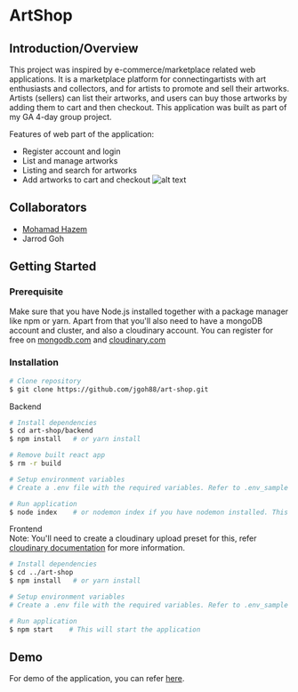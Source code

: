 # ArtShop
## Introduction/Overview
This project was inspired by e-commerce/marketplace related web applications. It is a marketplace platform for connectingartists with art enthusiasts and collectors, and for artists to promote and sell their artworks. Artists (sellers) can list their artworks, and users can buy those artworks by adding them to cart and then checkout. This application was built as part of my GA 4-day group project.

Features of web part of the application:
* Register account and login
* List and manage artworks
* Listing and search for artworks
* Add artworks to cart and checkout
![alt text](./assets/screenshots/art-shop.png "ArtShop feature screenshots")
## Collaborators
* [Mohamad Hazem](https://github.com/MohamadHazem)
* Jarrod Goh

## Getting Started
### Prerequisite
Make sure that you have Node.js installed together with a package manager like npm or yarn.
Apart from that you'll also need to have a mongoDB account and cluster, and also a cloudinary account. You can register for free on [mongodb.com](https://www.mongodb.com/) and [cloudinary.com](https://cloudinary.com/)

### Installation
```bash
# Clone repository
$ git clone https://github.com/jgoh88/art-shop.git
```
Backend
```bash
# Install dependencies
$ cd art-shop/backend
$ npm install   # or yarn install

# Remove built react app
$ rm -r build

# Setup environment variables
# Create a .env file with the required variables. Refer to .env_sample in backend folder

# Run application
$ node index    # or nodemon index if you have nodemon installed. This will start the backend
```
Frontend  
Note: You'll need to create a cloudinary upload preset for this, refer [cloudinary documentation](https://cloudinary.com/documentation/react_image_and_video_upload) for more information. 
```bash
# Install dependencies
$ cd ../art-shop
$ npm install   # or yarn install

# Setup environment variables
# Create a .env file with the required variables. Refer to .env_sample in art-shop folder

# Run application
$ npm start    # This will start the application
```

## Demo
For demo of the application, you can refer [here](https://art-shop-fvdd.onrender.com). 
